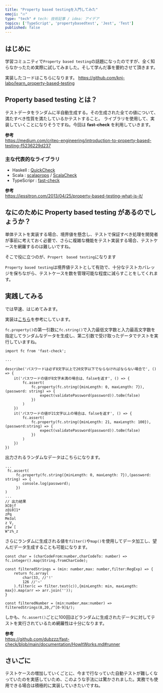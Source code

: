 ```yaml
---
title: "Property based testingを入門してみた"
emoji: "🔥"
type: "tech" # tech: 技術記事 / idea: アイデア
topics: ['TypeScript', 'propertybasedtest', 'Jest', 'Test']
published: false
---
```

## はじめに
学習コミュニティで`Property based testing`の話題になったのですが、全く知らなかったため実際に試してみました。そして学んだ事を要約させて頂きます。

実装したコードはこちらになります。
https://github.com/knj-labo/learn_property-based-testing

## Property based testing とは？
テストデータをランダムに半自動生成する。その生成された全ての値について、満たすべき性質を満たしているかテストすること。
ライブラリを使用して、実装していくことになりそうですね。今回は **fast-check** を利用していきます。

**参考**  
https://medium.com/criteo-engineering/introduction-to-property-based-testing-f5236229d237

### 主な代表的なライブラリ
- Haskell : [QuickCheck](https://hackage.haskell.org/package/QuickCheck)
- Scala : [scalaprops](https://github.com/scalaprops/scalaprops) / [ScalaCheck](https://scalacheck.org/) 
- TypeScripr : [fast-check](https://github.com/dubzzz/fast-check)

**参考**  
https://jessitron.com/2013/04/25/property-based-testing-what-is-it/

## なにのために Property based testing があるのでしょうか？
単体テストを実装する場合、境界値を懸念し、テストで保証すべき処理を開発者が事前に考えておく必要で、さらに複雑な機能をテスト実装する場合、テストケースを網羅するのは難しいですね。

そこで役に立つのが、`Propert　based testing`になります

`Property based testing`は境界値テストとして有効で、十分なテストカバレッジを保ちながら、テストケースを数を管理可能な程度に減らすことをしてくれます。

## 実践してみる
では早速、はじめてみます。

実装は[こちら](https://github.com/freddiefujiwara/fast-check-password-validator-example/tree/master)を参考にしています。

`fc.property()`の第一引数に`fc.string()`で入力最低文字数と入力最高文字数を指定してランダムなデータを生成し、第二引数で受け取ったデータでテストを実行していますね。
```typescript:example
import fc from 'fast-check';

...

describe('パスワードは必ず8文字以上で20文字以下でならなければならない場合で', () => {
    it('パスワードの値が8文字未満の場合は、falseを返す', () => {
        fc.assert(
            fc.property(fc.string({minLength: 0, maxLength: 7}),(password: string) => {
                expect(validatePassword(password)).toBe(false)
            })
        )
    })
    it('パスワードの値が21文字以上の場合は、falseを返す', () => {
        fc.assert(
            fc.property(fc.string({minLength: 21, maxLength: 100}),(password:string) => {
                expect(validatePassword(password)).toBe(false)
            })
        )
    })
})
```

出力されるランダムなデータはこちらになります。
```typescript:example
...
 fc.assert(
     fc.property(fc.string({minLength: 0, maxLength: 7}),(password: string) => {
        console.log(password); 
     })
)
...
// 出力結果
XC0jf                                                                                                                             
z@i0]1*
zPq
Me3al
z V,
z$w`[                                                                                                                               
W"z%_z
```

さらにランダムに生成される値を`filter()`や`map()`を使用してデータ加工し、望んだデータ生成することも可能になります。
```typescript:example
const char = (charCodeFrom:number,charCodeTo: number) => fc.integer().map(String.fromCharCode);

const filteredStrings = (min: number,max: number,filter:RegExp) => {
    return fc.array(
        char(33, //'!'
        126 //'~'
    ).filter(c => filter.test(c)),{minLength: min, maxLength: max}).map(arr => arr.join(''));
}

const filteredNumber = (min:number,max:number) => filteredStrings(8,20,/^[0-9]$/);
```

しかも、`fc.assert()`ごとに100回ほどランダムに生成されたデータに対してテストを実行されているため網羅性は十分になります。

**参考**  
https://github.com/dubzzz/fast-check/blob/main/documentation/HowItWorks.md#runner


## さいごに
テストケースの増加していくごとに、今まで行なっていた自動テストが難しくなっていたのを実感していため、このような手法には驚かされました。実務でも使用できる場合は積極的に実装していきたいですね。